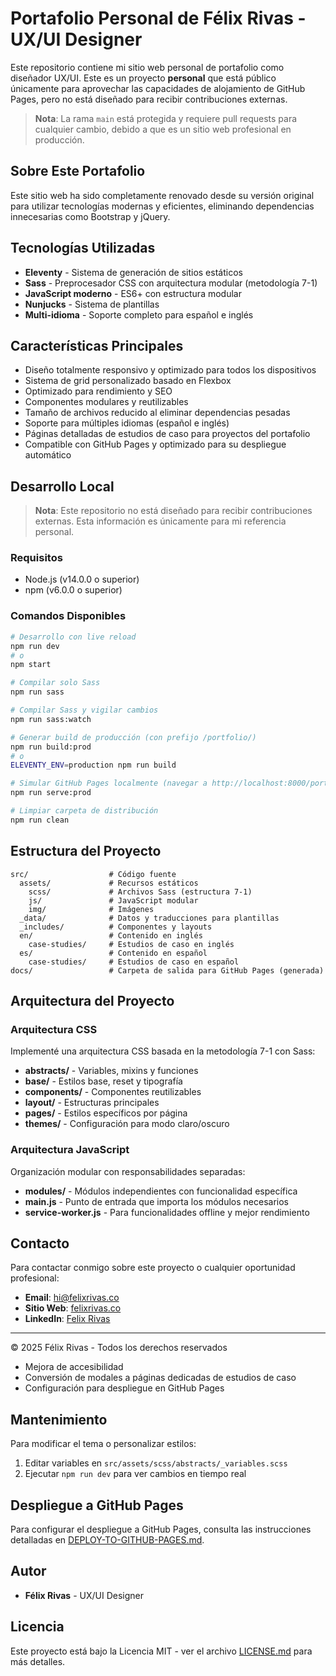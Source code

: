 # Portafolio Personal de Félix Rivas - UX/UI Designer

Este repositorio contiene mi sitio web personal de portafolio como diseñador UX/UI. Este es un proyecto **personal** que está público únicamente para aprovechar las capacidades de alojamiento de GitHub Pages, pero no está diseñado para recibir contribuciones externas.

> **Nota**: La rama `main` está protegida y requiere pull requests para cualquier cambio, debido a que es un sitio web profesional en producción.

## Sobre Este Portafolio

Este sitio web ha sido completamente renovado desde su versión original para utilizar tecnologías modernas y eficientes, eliminando dependencias innecesarias como Bootstrap y jQuery.

## Tecnologías Utilizadas

- **Eleventy** - Sistema de generación de sitios estáticos
- **Sass** - Preprocesador CSS con arquitectura modular (metodología 7-1)
- **JavaScript moderno** - ES6+ con estructura modular
- **Nunjucks** - Sistema de plantillas
- **Multi-idioma** - Soporte completo para español e inglés

## Características Principales

- Diseño totalmente responsivo y optimizado para todos los dispositivos
- Sistema de grid personalizado basado en Flexbox
- Optimizado para rendimiento y SEO
- Componentes modulares y reutilizables
- Tamaño de archivos reducido al eliminar dependencias pesadas
- Soporte para múltiples idiomas (español e inglés)
- Páginas detalladas de estudios de caso para proyectos del portafolio
- Compatible con GitHub Pages y optimizado para su despliegue automático

## Desarrollo Local

> **Nota**: Este repositorio no está diseñado para recibir contribuciones externas. Esta información es únicamente para mi referencia personal.

### Requisitos

- Node.js (v14.0.0 o superior)
- npm (v6.0.0 o superior)

### Comandos Disponibles

```bash
# Desarrollo con live reload
npm run dev
# o
npm start

# Compilar solo Sass
npm run sass

# Compilar Sass y vigilar cambios
npm run sass:watch

# Generar build de producción (con prefijo /portfolio/)
npm run build:prod
# o
ELEVENTY_ENV=production npm run build

# Simular GitHub Pages localmente (navegar a http://localhost:8000/portfolio/)
npm run serve:prod

# Limpiar carpeta de distribución
npm run clean
```

## Estructura del Proyecto

```text
src/                  # Código fuente
  assets/             # Recursos estáticos
    scss/             # Archivos Sass (estructura 7-1)
    js/               # JavaScript modular
    img/              # Imágenes
  _data/              # Datos y traducciones para plantillas
  _includes/          # Componentes y layouts
  en/                 # Contenido en inglés
    case-studies/     # Estudios de caso en inglés
  es/                 # Contenido en español
    case-studies/     # Estudios de caso en español
docs/                 # Carpeta de salida para GitHub Pages (generada)
```

## Arquitectura del Proyecto

### Arquitectura CSS
Implementé una arquitectura CSS basada en la metodología 7-1 con Sass:

- **abstracts/** - Variables, mixins y funciones
- **base/** - Estilos base, reset y tipografía
- **components/** - Componentes reutilizables
- **layout/** - Estructuras principales
- **pages/** - Estilos específicos por página
- **themes/** - Configuración para modo claro/oscuro

### Arquitectura JavaScript
Organización modular con responsabilidades separadas:

- **modules/** - Módulos independientes con funcionalidad específica
- **main.js** - Punto de entrada que importa los módulos necesarios
- **service-worker.js** - Para funcionalidades offline y mejor rendimiento

## Contacto

Para contactar conmigo sobre este proyecto o cualquier oportunidad profesional:

- **Email**: [hi@felixrivas.co](mailto:hi@felixrivas.co)
- **Sitio Web**: [felixrivas.co](https://felixrivas.co)
- **LinkedIn**: [Felix Rivas](https://www.linkedin.com/in/felixrivasuxdesigner/)

---

© 2025 Félix Rivas - Todos los derechos reservados
- Mejora de accesibilidad
- Conversión de modales a páginas dedicadas de estudios de caso
- Configuración para despliegue en GitHub Pages

## Mantenimiento

Para modificar el tema o personalizar estilos:

1. Editar variables en `src/assets/scss/abstracts/_variables.scss`
2. Ejecutar `npm run dev` para ver cambios en tiempo real

## Despliegue a GitHub Pages

Para configurar el despliegue a GitHub Pages, consulta las instrucciones detalladas en [DEPLOY-TO-GITHUB-PAGES.md](DEPLOY-TO-GITHUB-PAGES.md).

## Autor

- **Félix Rivas** - UX/UI Designer

## Licencia

Este proyecto está bajo la Licencia MIT - ver el archivo [LICENSE.md](LICENSE.md) para más detalles.
